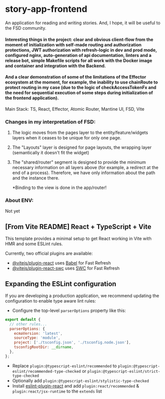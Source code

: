 # story-app-frontend

An application for reading and writing stories. And, I hope, it will be useful to the FSD community.

#### Interesting things in the project: clear and obvious client-flow from the moment of initialization with self-made routing and authorization protections, JWT authorization with refresh-logic in dev and prod mode, configured nginx, auto-generation of api documentation, linters and a release bot, simple Makefile scripts for all work with the Docker image and container and integration with the Backend.
#### And a clear demonstration of some of the limitations of the Effector ecosystem at the moment, for example, the inability to use chainRoute to protect routing in my case (due to the logic of checkAccessTokenFx and the need for sequential execution of some steps during initialization of the frontend application).

Main Stack: TS, React, Effector, Atomic Router, Mantine UI, FSD, Vite

### Changes in my interpretation of FSD:

1. The logic moves from the pages layer to the entity/feature/widgets layers when it ceases to be unique for only one page.
2. The "Layouts" layer is designed for page layouts, the wrapping layer (semantically it doesn't fit the widget)
3. The "shared/router" segment is designed to provide the minimum necessary information on all layers above (for example, a redirect at the end of a process). Therefore, we have only information about the path and the instance there.

   \*Binding to the view is done in the app/router!

### About ENV:

Not yet

## [From Vite README] React + TypeScript + Vite

This template provides a minimal setup to get React working in Vite with HMR and some ESLint rules.

Currently, two official plugins are available:

- [@vitejs/plugin-react](https://github.com/vitejs/vite-plugin-react/blob/main/packages/plugin-react/README.md) uses [Babel](https://babeljs.io/) for Fast Refresh
- [@vitejs/plugin-react-swc](https://github.com/vitejs/vite-plugin-react-swc) uses [SWC](https://swc.rs/) for Fast Refresh

## Expanding the ESLint configuration

If you are developing a production application, we recommend updating the configuration to enable type aware lint rules:

- Configure the top-level `parserOptions` property like this:

```js
export default {
  // other rules...
  parserOptions: {
    ecmaVersion: 'latest',
    sourceType: 'module',
    project: ['./tsconfig.json', './tsconfig.node.json'],
    tsconfigRootDir: __dirname,
  },
};
```

- Replace `plugin:@typescript-eslint/recommended` to `plugin:@typescript-eslint/recommended-type-checked` or `plugin:@typescript-eslint/strict-type-checked`
- Optionally add `plugin:@typescript-eslint/stylistic-type-checked`
- Install [eslint-plugin-react](https://github.com/jsx-eslint/eslint-plugin-react) and add `plugin:react/recommended` & `plugin:react/jsx-runtime` to the `extends` list
